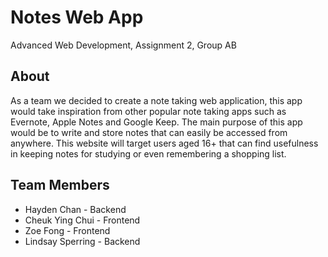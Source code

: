 # Notes Web App
Advanced Web Development, Assignment 2, Group AB

## About
As a team we decided to create a note taking web application, this app would take inspiration from other popular note taking apps such as Evernote, 
Apple Notes and Google Keep. The main purpose of this app would be to write and store notes that can easily be accessed from anywhere. This website 
will target users aged 16+ that can find usefulness in keeping notes for studying or even remembering a shopping list.

## Team Members
- Hayden Chan - Backend
- Cheuk Ying Chui - Frontend
- Zoe Fong - Frontend
- Lindsay Sperring - Backend
